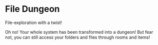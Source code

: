 # File Dungeon
File-exploration with a twist!

Oh no! Your whole system has been transformed into a dungeon!
But fear not, you can still access your folders and files through rooms and items!
